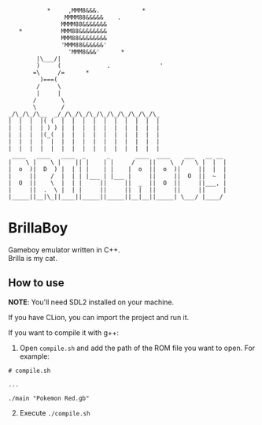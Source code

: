 ```
           *     ,MMM8&&&.            *
                MMMM88&&&&&    .
               MMMM88&&&&&&&
   *           MMM88&&&&&&&&
               MMM88&&&&&&&&
               'MMM88&&&&&&'
                 'MMM8&&&'      *
        |\___/|
        )     (             .              '
       =\     /=      *
         )===(
        /     \
        |     |
       /       \
       \       /
_/\_/\_/\__  _/_/\_/\_/\_/\_/\_/\_/\_/\_/\_
|  |  |  |( (  |  |  |  |  |  |  |  |  |  |
|  |  |  | ) ) |  |  |  |  |  |  |  |  |  |
|  |  |  |(_(  |  |  |  |  |  |  |  |  |  |
|  |  |  |  |  |  |  |  |  |  |  |  |  |  |
|  |  |  |  |  |  |  |  |  |  |  |  |  |  |
 ____   ____   ____  _      _       ____  ____    ___   __ __
|    \ |    \ |    || |    | |     /    ||    \  /   \ |  |  |
|  o  )|  D  ) |  | | |    | |    |  o  ||  o  )|     ||  |  |
|     ||    /  |  | | |___ | |___ |     ||     ||  O  ||  ~  |
|  O  ||    \  |  | |     ||     ||  _  ||  O  ||     ||___, |
|     ||  .  \ |  | |     ||     ||  |  ||     ||     ||     |
|_____||__|\_||____||_____||_____||__|__||_____| \___/ |____/
```

# BrillaBoy
Gameboy emulator written in C++.\
Brilla is my cat.

## How to use
**NOTE**: You'll need SDL2 installed on your machine.

If you have CLion, you can import the project and run it.

If you want to compile it with g++:
1. Open `compile.sh` and add the path of the ROM file you want to open. For example:
```
# compile.sh

... 

./main "Pokemon Red.gb"

```
2. Execute `./compile.sh`
